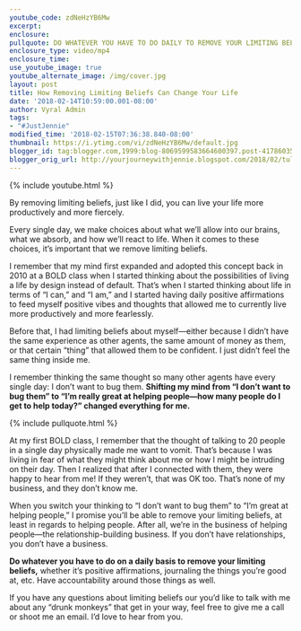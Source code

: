 ```yaml
---
youtube_code: zdNeHzYB6Mw
excerpt:
enclosure:
pullquote: DO WHATEVER YOU HAVE TO DO DAILY TO REMOVE YOUR LIMITING BELIEFS.
enclosure_type: video/mp4
enclosure_time:
use_youtube_image: true
youtube_alternate_image: /img/cover.jpg
layout: post
title: How Removing Limiting Beliefs Can Change Your Life
date: '2018-02-14T10:59:00.001-08:00'
author: Vyral Admin
tags:
- "#JustJennie"
modified_time: '2018-02-15T07:36:38.840-08:00'
thumbnail: https://i.ytimg.com/vi/zdNeHzYB6Mw/default.jpg
blogger_id: tag:blogger.com,1999:blog-8069599583664600397.post-4178603552498865737
blogger_orig_url: http://yourjourneywithjennie.blogspot.com/2018/02/tulsa-real-estate-agent-remove-limiting-beliefs.html
---
```

{% include youtube.html %}

By removing limiting beliefs, just like I did, you can live your life more productively and more fiercely.

Every single day, we make choices about what we’ll allow into our brains, what we absorb, and how we’ll react to life. When it comes to these choices, it’s important that we remove limiting beliefs.

I remember that my mind first expanded and adopted this concept back in 2010 at a BOLD class when I started thinking about the possibilities of living a life by design instead of default. That’s when I started thinking about life in terms of “I can,” and “I am,” and I started having daily positive affirmations to feed myself positive vibes and thoughts that allowed me to currently live more productively and more fearlessly.

Before that, I had limiting beliefs about myself—either because I didn’t have the same experience as other agents, the same amount of money as them, or that certain “thing” that allowed them to be confident. I just didn’t feel the same thing inside me.

I remember thinking the same thought so many other agents have every single day: I don’t want to bug them. **Shifting my mind from “I don’t want to bug them” to “I’m really great at helping people—how many people do I get to help today?” changed everything for me.**

{% include pullquote.html %}

At my first BOLD class, I remember that the thought of talking to 20 people in a single day physically made me want to vomit. That’s because I was living in fear of what they might think about me or how I might be intruding on their day. Then I realized that after I connected with them, they were happy to hear from me! If they weren’t, that was OK too. That’s none of my business, and they don’t know me.

When you switch your thinking to “I don’t want to bug them” to “I’m great at helping people,” I promise you’ll be able to remove your limiting beliefs, at least in regards to helping people. After all, we’re in the business of helping people—the relationship-building business. If you don’t have relationships, you don’t have a business.

**Do whatever you have to do on a daily basis to remove your limiting beliefs,** whether it’s positive affirmations, journaling the things you’re good at, etc. Have accountability around those things as well.

If you have any questions about limiting beliefs our you’d like to talk with me about any “drunk monkeys” that get in your way, feel free to give me a call or shoot me an email. I’d love to hear from you.
